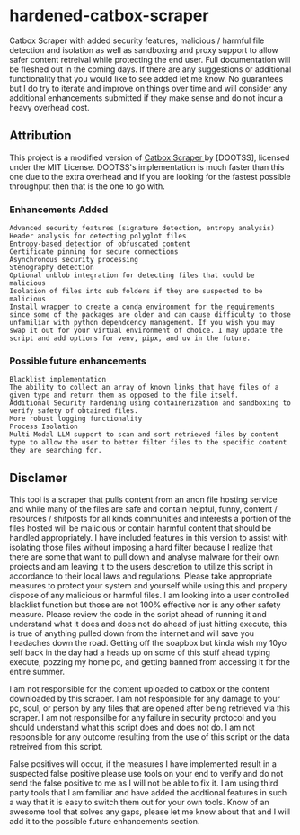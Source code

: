 # hardened-catbox-scraper

Catbox Scraper with added security features, malicious / harmful file detection and isolation as well as sandboxing and proxy support to allow safer content retreival while protecting the end user. Full documentation will be fleshed out in the coming days. If there are any suggestions or additional functionality that you would like to see added let me know. No guarantees but I do try to iterate and improve on things over time and will consider any additional enhancements submitted if they make sense and do not incur a heavy overhead cost.

## Attribution
This project is a modified version of [Catbox Scraper ](https://github.com/dootss/catbox-scraper/blob/main/LICENSE) by [DOOTSS], licensed under the MIT License. DOOTSS's implementation is much faster than this one due to the extra overhead and if you are looking for the fastest possible throughput then that is the one to go with.

### Enhancements Added

    Advanced security features (signature detection, entropy analysis)
    Header analysis for detecting polyglot files
    Entropy-based detection of obfuscated content
    Certificate pinning for secure connections
    Asynchronous security processing
    Stenography detection
    Optional unblob integration for detecting files that could be malicious
    Isolation of files into sub folders if they are suspected to be malicious
    Install wrapper to create a conda environment for the requirements since some of the packages are older and can cause difficulty to those unfamiliar with python dependcency management. If you wish you may swap it out for your virtual environment of choice. I may update the script and add options for venv, pipx, and uv in the future.

### Possible future enhancements

    Blacklist implementation
    The ability to collect an array of known links that have files of a given type and return them as opposed to the file itself.
    Additional Security hardening using containerization and sandboxing to verify safety of obtained files.
    More robust logging functionality
    Process Isolation
    Multi Modal LLM support to scan and sort retrieved files by content type to allow the user to better filter files to the specific content they are searching for.

## Disclamer

This tool is a scraper that pulls content from an anon file hosting service and while many of the files are safe and contain helpful, funny, content / resources / shitposts for all kinds communities and interests a portion of the files hosted will be malicious or contain harmful content that should be handled appropriately. I have included features in this version to assist with isolating those files without imposing a hard filter because I realize that there are some that want to pull down and analyse malware for their own projects and am leaving it to the users descretion to utilize this script in accordance to their local laws and regulations. Please take appropriate measures to protect your system and yourself while using this and propery dispose of any malicious or harmful files. I am looking into a user controlled blacklist function but those are not 100% effective nor is any other safety measure. Please review the code in the script ahead of running it and understand what it does and does not do ahead of just hitting execute, this is true of anything pulled down from the internet and will save you headaches down the road. Getting off the soapbox but kinda wish my 10yo self back in the day had a heads up on some of this stuff ahead typing execute, pozzing my home pc, and getting banned from accessing it for the entire summer.

I am not responsible for the content uploaded to catbox or the content downloaded by this scraper. I am not responsible for any damage to your pc, soul, or person by any files that are opened after being retrieved via this scraper. I am not responsilbe for any failure in security protocol and you should understand what this script does and does not do. I am not responsible for any outcome resulting from the use of this script or the data retreived from this script.

False positives will occur, if the measures I have implemented result in a suspected false positive please use tools on your end to verify and do not send the false positive to me as I will not be able to fix it. I am using third party tools that I am familiar and have added the addtional features in such a way that it is easy to switch them out for your own tools. Know of an awesome tool that solves any gaps, please let me know about that and I will add it to the possible future enhancements section.

